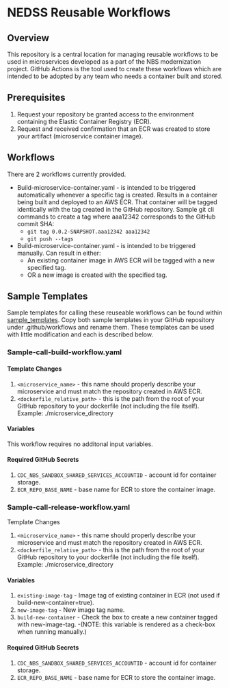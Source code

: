 # NEDSS Reusable Workflows
## Overview
This repository is a central location for managing reusable workflows to be used in microservices developed as a part of the NBS modernization project. GitHub Actions is the tool used to create these workflows which are intended to be adopted by any team who needs a container built and stored.

## Prerequisites
1. Request your repository be granted access to the environment containing the Elastic Container Registry (ECR).
2. Request and received confirmation that an ECR was created to store your artifact (microservice container image).

## Workflows
There are 2 workflows currently provided.
- Build-microservice-container.yaml - is intended to be triggered automatically whenever a specific tag is created. Results in a container being built and deployed to an AWS ECR. That container will be tagged identically with the tag created in the GitHub repository. Sample git cli commands to create a tag where aaa12342 corresponds to the GitHub commit SHA:
  - `git tag 0.0.2-SNAPSHOT.aaa12342 aaa12342`
  - `git push --tags`
- Build-microservice-container.yaml - is intended to be triggered manually. Can result in either:
  - An existing container image in AWS ECR will be tagged with a new specified tag.
  - OR a new image is created with the specified tag.

## Sample Templates
Sample templates for calling these reuseable workflows can be found within [sample_templates](./sample_templates/). Copy both sample templates in your GitHub repository under .github/workflows and rename them. These templates can be used with little modification and each is described below.

### Sample-call-build-workflow.yaml
#### Template Changes
1. `<microservice_name>` - this name should properly describe your microservice and must match the repository created in AWS ECR.
2. `<dockerfile_relative_path>` - this is the path from the root of your GitHub repository to your dockerfile (not including the file itself). Example: ./microservice_directory

#### Variables
This workflow requires no additonal input variables.

#### Required GitHub Secrets
1. `CDC_NBS_SANDBOX_SHARED_SERVICES_ACCOUNTID` - account id for container storage.
2. `ECR_REPO_BASE_NAME` - base name for ECR to store the container image.

### Sample-call-release-workflow.yaml
Template Changes
1. `<microservice_name>` - this name should properly describe your microservice and must match the repository created in AWS ECR.
2. `<dockerfile_relative_path>` - this is the path from the root of your GitHub repository to your dockerfile (not including the file itself). Example: ./microservice_directory

#### Variables
1. `existing-image-tag` - Image tag of existing container in ECR (not used if build-new-container=true).
2. `new-image-tag` - New image tag name.
3. `build-new-container` - Check the box to create a new container tagged with new-image-tag. 
   -(NOTE: this variable is rendered as a check-box when running manually.)

#### Required GitHub Secrets
1. `CDC_NBS_SANDBOX_SHARED_SERVICES_ACCOUNTID` - account id for container storage.
2. `ECR_REPO_BASE_NAME` - base name for ECR to store the container image.
